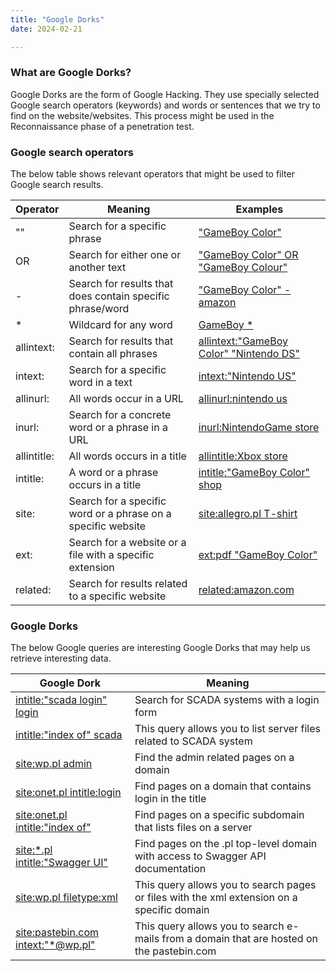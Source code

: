 ```yaml
---
title: "Google Dorks"
date: 2024-02-21

---
```


### What are Google Dorks?

Google Dorks are the form of Google Hacking.
They use specially selected Google search operators (keywords) and words or sentences that we try to find on the website/websites.
This process might be used in the Reconnaissance phase of a penetration test.


### Google search operators

The below table shows relevant operators that might be used to filter Google search results.

Operator | Meaning | Examples
--- | --- | ---
"" | Search for a specific phrase | ["GameBoy Color"](https://www.google.com/search?q=%22GameBoy+Color%22&oq=%22GameBoy+Color%22)
OR | Search for either one or another text | ["GameBoy Color" OR "GameBoy Colour"](https://www.google.com/search?q=%22GameBoy+Color%22+OR+%22GameBoy+Colour%22)
\- | Search for results that does contain specific phrase/word | ["GameBoy Color" -amazon](https://www.google.com/search?q=%22GameBoy+Color%22+-amazon)
\* | Wildcard for any word | [GameBoy \*](https://www.google.com/search?q=GameBoy+%2A)
allintext: | Search for results that contain all phrases | [allintext:"GameBoy Color" "Nintendo DS"](https://www.google.com/search?q=allintext%3A%22GameBoy+Color%22+%22Nintendo+DS%22)
intext: | Search for a specific word in a text | [intext:"Nintendo US"](https://www.google.com/search?q=intext%3A%22nintendo+us%22)
allinurl: | All words occur in a URL | [allinurl:nintendo us](https://www.google.com/search?q=allinurl%3Anintendo+us)
inurl: | Search for a concrete word or a phrase in a URL | [inurl:NintendoGame store](https://www.google.com/search?q=inurl%3ANintendoGame+store)
allintitle: | All words occurs in a title | [allintitle:Xbox store](https://www.google.com/search?q=allintitle%3AXbox+store)
intitle: | A word or a phrase occurs in a title | [intitle:"GameBoy Color" shop](https://www.google.com/search?q=intitle%3A%22GameBoy+Color%22+shop)
site: | Search for a specific word or a phrase on a specific website | [site:allegro.pl T-shirt](https://www.google.com/search?q=site%3Aallegro.pl+T-shirt)
ext: | Search for a website or a file with a specific extension | [ext:pdf "GameBoy Color"](https://www.google.com/search?q=ext%3Apdf+%22GameBoy+Color%22)
related: | Search for results related to a specific website | [related:amazon.com](https://www.google.com/search?q=related%3Aamazon.com)

### Google Dorks

The below Google queries are interesting Google Dorks that may help us retrieve interesting data.

Google Dork | Meaning
--- | ---
[intitle:"scada login" login](https://www.google.com/search?q=intitle%3A%22SCADA+Login%22+login) | Search for SCADA systems with a login form
[intitle:"index of" scada](https://www.google.com/search?q=intitle%3A%22index+of%22+scada) | This query allows you to list server files related to SCADA system
[site:wp.pl admin](https://www.google.com/search?q=site%3Awp.pl+admin) | Find the admin related pages on a domain
[site:onet.pl intitle:login](https://www.google.com/search?q=site%3Aonet.pl+intitle%3Alogin) | Find pages on a domain that contains login in the title
[site:onet.pl intitle:"index of"](https://www.google.com/search?q=site%3Aonet.pl+intitle%3A%22index+of%22&oq=site%3Aonet.pl+intitle%3A%22index+of%22) | Find pages on a specific subdomain that lists files on a server
[site:*.pl intitle:"Swagger UI"](https://www.google.com/search?q=site%3A*.pl+intitle%3A%22Swagger+UI%22&oq=site%3A*.pl+intitle%3A%22Swagger+UI%22) | Find pages on the .pl top-level domain with access to Swagger API documentation
[site:wp.pl filetype:xml](https://www.google.com/search?q=site%3Awp.pl+filetype%3Axml&oq=site%3Awp.pl+filetype%3Axml) | This query allows you to search pages or files with the xml extension on a specific domain 
[site:pastebin.com intext:"*@wp.pl"](https://www.google.com/search?q=site%3Apastebin.com+intext%3A%22*%40wp.pl%22&oq=site%3Apastebin.com+intext%3A%22*%40wp.pl%22) | This query allows you to search e-mails from a domain that are hosted on the pastebin.com
